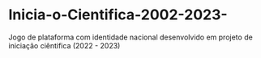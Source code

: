 # Inicia-o-Cientifica-2002-2023-
Jogo de plataforma com identidade nacional desenvolvido em projeto de iniciação ciêntifica (2022 - 2023) 
